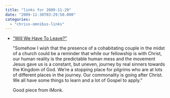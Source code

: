 ```yaml
---
title: "links for 2009-11-29"
date: "2009-11-30T03:29:50.000"
categories: 
  - "chriss-omnibus-links"
---
```


- [“Will We Have To Leave?”](http://www.internetmonk.com/archive/will-we-have-to-leave)
    
    "Somehow I wish that the presence of a cohabitating couple in the midst of a church could be a reminder that while our fellowship is with Christ, our human reality is the predictable human mess and the movement Jesus gave us is a constant, but uneven, journey by real sinners towards the Kingdom of God. We’re a stopping place for pilgrims who are at lots of different places in the journey. Our commonality is going after Christ. We all have some things to learn and a lot of Gospel to apply."
    
    Good piece from iMonk.
